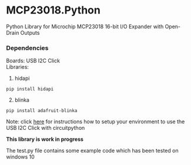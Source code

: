 # MCP23018.Python
Python Library for Microchip MCP23018 16-bit I/O Expander with Open-Drain Outputs

### Dependencies
Boards: USB I2C Click  
Libraries: 
1. hidapi
```
pip install hidapi
```
2. blinka
```
pip install adafruit-blinka
```

Note: click [here](https://learn.adafruit.com/circuitpython-libraries-on-any-computer-with-mcp2221/overview) for instructions how to setup your environment to use the USB I2C Click with circuitpython

**This library is work in progress**  

The test.py file contains some example code which has been tested on windows 10

